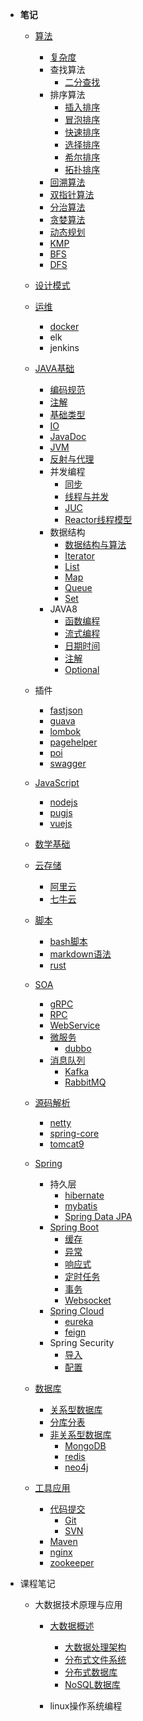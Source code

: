 - **笔记**
    - [算法](algorithm/)
        - [复杂度](algorithm/complexity)
        - 查找算法
             - [二分查找](algorithm/search/Binary)
        - 排序算法
            - [插入排序](algorithm/sort/insert)
            - [冒泡排序](algorithm/sort/bubble)
            - [快速排序](algorithm/sort/quick)
            - [选择排序](algorithm/sort/select)
            - [希尔排序](algorithm/sort/shell)
            - [拓扑排序](algorithm/sort/topol)
        - [回溯算法](algorithm/Backtrack)
        - [双指针算法](algorithm/DoublePointer)
        - [分治算法](algorithm/Divideandconquer)
        - [贪婪算法](algorithm/Greedy)
        - [动态规划](algorithm/Dynamic)
        - [KMP](algorithm/KMP)
        - [BFS](algorithm/BFS)
        - [DFS](algorithm/DFS)
        
    - [设计模式](design-pattern/)

    - [运维](devops/)
        - [docker](devops/docker/)
        - elk
        - jenkins
        
    - [JAVA基础](J2EE/)
        - [编码规范](J2EE/编码规范)
        - [注解](J2EE/annotation)
        - [基础类型](J2EE/basictype)
        - [IO](J2EE/IO)
        - [JavaDoc](J2EE/javadoc)
        - [JVM](J2EE/JVM)
        - [反射与代理](J2EE/reflect)
        - 并发编程
            - [同步](J2EE/Concurrent/同步)
            - [线程与并发](J2EE/Concurrent/线程与并发)
            - [JUC](J2EE/Concurrent/J.U.C)
            - [Reactor线程模型](J2EE/Concurrent/Reactor线程模型)
        - 数据结构
            - [数据结构与算法](J2EE/datastructure/数据结构与算法)
            - [Iterator](J2EE/datastructure/Iterator)
            - [List](J2EE/datastructure/List)
            - [Map](J2EE/datastructure/Map)
            - [Queue](J2EE/datastructure/Queue)
            - [Set](J2EE/datastructure/Set)
        - JAVA8
            - [函数编程](J2EE/JAVA8/函数编程)
            - [流式编程](J2EE/JAVA8/流式编程)
            - [日期时间](J2EE/JAVA8/日期时间)
            - [注解](J2EE/JAVA8/注解)
            - [Optional](J2EE/JAVA8/Optional)
        
    - 插件
        - [fastjson](plugins/fastjson)
        - [guava](plugins/guava)
        - [lombok](plugins/lombok)
        - [pagehelper](plugins/pagehelper)
        - [poi](plugins/poi)
        - [swagger](plugins/swagger)
        
    - [JavaScript](js/)
        - [nodejs](js/node/)
        - [pugjs](js/pug/)
        - [vuejs](js/vue/)
        
    - [数学基础](math/)

    - [云存储](oss/)
        - [阿里云](oss/aliyun)
        - [七牛云](oss/qiniuyun)
        
    - [脚本](script/)
        - [bash脚本](script/bash)
        - [markdown语法](script/markdown)
        - [rust](script/rust)
        
    - [SOA](soa/soa)
        - [gRPC](soa/gRPC)
        - [RPC](soa/rpc)
        - [WebService](soa/webservice)
        - [微服务](soa/micro-service/)
            - [dubbo](soa/micro-service/dubbo)
        - [消息队列](soa/mq/)
            - [Kafka](soa/mq/kafka)
            - [RabbitMQ](soa/mq/rabbitmq)
        
    - [源码解析](source/)
        - [netty](source/netty/)
        - [spring-core](source/spring-core/)
        - [tomcat9](source/tomcat9/)
        
    - [Spring](spring/)
        - 持久层
            - [hibernate](spring/persistence/hibernate)
            - [mybatis](spring/persistence/mybatis)
            - [Spring Data JPA](spring/persistence/spring_data_jpa)
        - [Spring Boot](spring/spring-boot/)
            - [缓存](spring/spring-boot/cache)
            - [异常](spring/spring-boot/exception)
            - [响应式](spring/spring-boot/reactive)
            - [定时任务](spring/spring-boot/schedule)
            - [事务](spring/spring-boot/transactional)
            - [Websocket](spring/spring-boot/websocket)
        - [Spring Cloud](spring/spring-cloud/)
            - [eureka](spring/spring-cloud/eureka)
            - [feign](spring/spring-cloud/feign)
        - Spring Security
            - [导入](spring/spring-security/导入)
            - [配置](spring/spring-security/配置)
        
    - [数据库](SQL/)
        - [关系型数据库](SQL/relational/)
         - [分库分表](SQL/relational/Sharding)
        - [非关系型数据库](SQL/nosql/)
            - [MongoDB](SQL/nosql/mongodb)
            - [redis](SQL/nosql/redis)
            - [neo4j](SQL/nosql/neo4j.md)
        
    - [工具应用](toolapp/)
        - [代码提交](toolapp/code/)
            - [Git](toolapp/code/git)
            - [SVN](toolapp/code/svn)
        - [Maven](toolapp/maven)
        - [nginx](toolapp/nginx)
        - [zookeeper](toolapp/zookeeper)
        
- 课程笔记
    
    - 大数据技术原理与应用
    
        - [大数据概述](course/大数据技术原理与应用/大数据概述.md)
    
            - [大数据处理架构](course/大数据技术原理与应用/大数据处理架构.md)
            - [分布式文件系统](course/大数据技术原理与应用/分布式文件系统.md)
            - [分布式数据库](course/大数据技术原理与应用/分布式数据库.md)
            - [NoSQL数据库](course/大数据技术原理与应用/NoSQL数据库.md)
        
        - linux操作系统编程